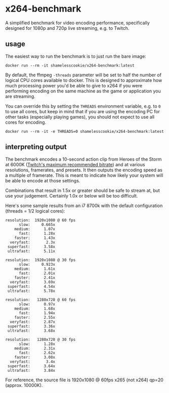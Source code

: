 # x264-benchmark

A simplified benchmark for video encoding performance, specifically designed for 1080p and 720p live streaming, e.g. to Twitch.

## usage

The easiest way to run the benchmark is to just run the bare image:

```
docker run --rm -it shamelesscookie/x264-benchmark:latest
```


By default, the ffmpeg `-threads` parameter will be set to half the number of logical CPU cores available to docker. This is designed to approximate how much processing power you'd be able to give to x264 if you were performing encoding on the same machine as the game or application you are streaming.

You can override this by setting the `THREADS` environment variable, e.g. to `0` to use all cores, but keep in mind that if you are using the encoding PC for other tasks (especially playing games), you should not expect to use all cores for encoding.

```
docker run --rm -it -e THREADS=0 shamelesscookie/x264-benchmark:latest
```


## interpreting output

The benchmark encodes a 10-second action clip from Heroes of the Storm at 6000K ([Twitch's maximum recommended bitrate](https://stream.twitch.tv/encoding/)) and at various resolutions, framerates, and presets. It then outputs the encoding speed as a multiple of framerate. This is meant to indicate how likely your system will be able to encode at those settings.

Combinations that result in 1.5x or greater should be safe to stream at, but use your judgement. Certainly 1.0x or below will be too difficult.

Here's some sample results from an i7 8700k with the default configuration (threads = 1/2 logical cores):

```
resolution:  1920x1080 @ 60 fps
      slow:     0.665x
    medium:      1.07x
      fast:      1.28x
    faster:      1.43x
  veryfast:       2.3x
 superfast:      3.58x
 ultrafast:      5.11x

resolution:  1920x1080 @ 30 fps
      slow:     0.923x
    medium:      1.61x
      fast:      2.01x
    faster:      2.41x
  veryfast:      3.69x
 superfast:      4.54x
 ultrafast:      5.78x

resolution:   1280x720 @ 60 fps
      slow:      0.97x
    medium:      1.68x
      fast:      1.94x
    faster:      2.55x
  veryfast:      2.87x
 superfast:      3.36x
 ultrafast:      3.68x

resolution:   1280x720 @ 30 fps
      slow:      1.28x
    medium:      2.31x
      fast:      2.62x
    faster:      3.08x
  veryfast:       3.4x
 superfast:      3.64x
 ultrafast:      3.84x
 ```

 For reference, the source file is 1920x1080 @ 60fps x265 (not x264) qp=20 (approx. 10000K).